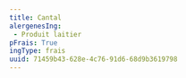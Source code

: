 ```yaml
---
title: Cantal
alergenesIng:
 - Produit laitier
pFrais: True
ingType: frais
uuid: 71459b43-628e-4c76-91d6-68d9b3619798
---
```

